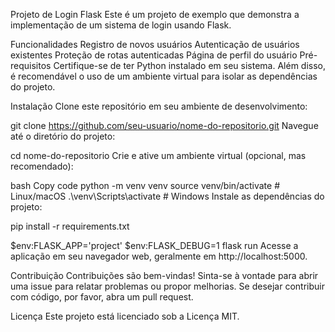 

Projeto de Login Flask
Este é um projeto de exemplo que demonstra a implementação de um sistema de login usando Flask.

Funcionalidades
Registro de novos usuários
Autenticação de usuários existentes
Proteção de rotas autenticadas
Página de perfil do usuário
Pré-requisitos
Certifique-se de ter Python instalado em seu sistema. Além disso, é recomendável o uso de um ambiente virtual para isolar as dependências do projeto.

Instalação
Clone este repositório em seu ambiente de desenvolvimento:


git clone https://github.com/seu-usuario/nome-do-repositorio.git
Navegue até o diretório do projeto:


cd nome-do-repositorio
Crie e ative um ambiente virtual (opcional, mas recomendado):

bash
Copy code
python -m venv venv
source venv/bin/activate  # Linux/macOS
.\venv\Scripts\activate   # Windows
Instale as dependências do projeto:

pip install -r requirements.txt



$env:FLASK_APP='project'
$env:FLASK_DEBUG=1 
flask run
Acesse a aplicação em seu navegador web, geralmente em http://localhost:5000.

Contribuição
Contribuições são bem-vindas! Sinta-se à vontade para abrir uma issue para relatar problemas ou propor melhorias. Se desejar contribuir com código, por favor, abra um pull request.

Licença
Este projeto está licenciado sob a Licença MIT.

